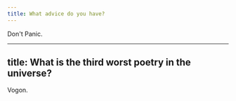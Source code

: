 ```yaml
---
title: What advice do you have?
---
```


Don't Panic.

---
title: What is the third worst poetry in the universe?
---

Vogon.